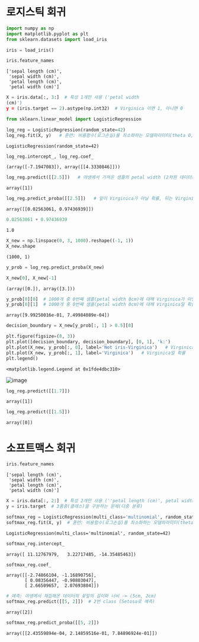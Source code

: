 # 로지스틱 회귀

```python
import numpy as np
import matplotlib.pyplot as plt
from sklearn.datasets import load_iris
```

```python
iris = load_iris()
```

```python
iris.feature_names
```

```
['sepal length (cm)',
 'sepal width (cm)',
 'petal length (cm)',
 'petal width (cm)']
```

```python
X = iris.data[:, 3:]  # 특성 1개만 사용 ('petal width
(cm)')
y = (iris.target == 2).astype(np.int32)  # Virginica 이면 1, 아니면 0
```

```python
from sklearn.linear_model import LogisticRegression

log_reg = LogisticRegression(random_state=42)
log_reg.fit(X, y)   # 훈련: 비용함수(로그손실)를 최소화하는 모델파라미터(theta 0, 1)를 찾음
```

```
LogisticRegression(random_state=42)
```

```python
log_reg.intercept_, log_reg.coef_
```

```
(array([-7.1947083]), array([[4.3330846]]))
```

```python
log_reg.predict([[2.5]])   # 야생에서 가져온 샘플의 petal width (2차원 데이터로 넣어주기)
```

```
array([1])
```

```python
log_reg.predict_proba([[2.5]])   # 앞이 Virginica가 아닐 확률, 뒤는 Virginica일 확률
```

```
array([[0.02563061, 0.97436939]])
```

```python
0.02563061 + 0.97436939
```

```
1.0
```

```python
X_new = np.linspace(0, 3, 1000).reshape((-1, 1))
X_new.shape
```

```
(1000, 1)
```

```python
y_prob = log_reg.predict_proba(X_new)
```

```python
X_new[0], X_new[-1]
```

```
(array([0.]), array([3.]))
```

```python
y_prob[0][0]  # 1000개 중 0번째 샘플(petal width 0cm)에 대해 Virginica가 아닐 확률
y_prob[0][1]  # 1000개 중 0번째 샘플(petal width 0cm)에 대해 Virginica일 확률
```

```
array([9.99250016e-01, 7.49984089e-04])
```

```python
decision_boundary = X_new[y_prob[:, 1] > 0.5][0]
```

```python
plt.figure(figsize=(8, 3))
plt.plot([decision_boundary, decision_boundary], [0, 1], 'k:')
plt.plot(X_new, y_prob[:, 0], label='Not iris-Virginica')   # Virginica가 아닐 확률
plt.plot(X_new, y_prob[:, 1], label='Virginica')   # Virginica일 확률
plt.legend()
```

```
<matplotlib.legend.Legend at 0x1fde4dbc310>
```

![image](https://user-images.githubusercontent.com/84713532/205042182-7d90bee0-c3e4-4676-a071-f3031a3e9eae.png)


```python
log_reg.predict([[1.7]])
```

```
array([1])
```

```python
log_reg.predict([[1.5]])
```

```
array([0])
```

# 소프트맥스 회귀

```python
iris.feature_names
```

```
['sepal length (cm)',
 'sepal width (cm)',
 'petal length (cm)',
 'petal width (cm)']
```

```python
X = iris.data[:, 2:]  # 특성 2개만 사용 (''petal length (cm)', petal width (cm)')
y = iris.target  # 3품종(클래스)을 구분하는 문제(다중 분류)
```

```python
softmax_reg = LogisticRegression(multi_class='multinomial', random_state=42)
softmax_reg.fit(X, y)  # 훈련: 비용함수(로그손실)를 최소화하는 모델파라미터(theta 0, 1)를 찾음
```

```
LogisticRegression(multi_class='multinomial', random_state=42)
```

```python
softmax_reg.intercept_
```

```
array([ 11.12767979,   3.22717485, -14.35485463])
```

```python
softmax_reg.coef_
```

```
array([[-2.74866104, -1.16890756],
       [ 0.08356447, -0.90803047],
       [ 2.66509657,  2.07693804]])
```

```python
# 예측: 야생에서 채집해온 데이터의 꽃잎의 길이와 너비 -> (5cm, 2cm)
softmax_reg.predict([[5, 2]])  # 2번 class (Setosa로 예측)
```

```
array([2])
```

```python
softmax_reg.predict_proba([[5, 2]])
```

```
array([[2.43559894e-04, 2.14859516e-01, 7.84896924e-01]])
```
